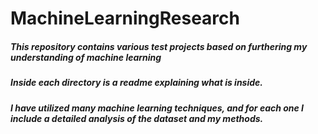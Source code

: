 # MachineLearningResearch
##### This repository contains various test projects based on furthering my understanding of machine learning
##### Inside each directory is a readme explaining what is inside.
##### I have utilized many machine learning techniques, and for each one I include a detailed analysis of the dataset and my methods.